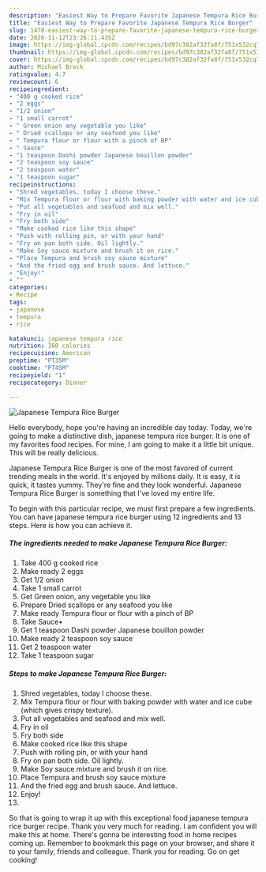 ```yaml
---
description: "Easiest Way to Prepare Favorite Japanese Tempura Rice Burger"
title: "Easiest Way to Prepare Favorite Japanese Tempura Rice Burger"
slug: 1478-easiest-way-to-prepare-favorite-japanese-tempura-rice-burger
date: 2020-11-12T23:26:11.435Z
image: https://img-global.cpcdn.com/recipes/bd97c382af32fa8f/751x532cq70/japanese-tempura-rice-burger-recipe-main-photo.jpg
thumbnail: https://img-global.cpcdn.com/recipes/bd97c382af32fa8f/751x532cq70/japanese-tempura-rice-burger-recipe-main-photo.jpg
cover: https://img-global.cpcdn.com/recipes/bd97c382af32fa8f/751x532cq70/japanese-tempura-rice-burger-recipe-main-photo.jpg
author: Michael Brock
ratingvalue: 4.7
reviewcount: 6
recipeingredient:
- "400 g cooked rice"
- "2 eggs"
- "1/2 onion"
- "1 small carrot"
- " Green onion any vegetable you like"
- " Dried scallops or any seafood you like"
- " Tempura flour or flour with a pinch of BP"
- " Sauce"
- "1 teaspoon Dashi powder Japanese bouillon powder"
- "2 teaspoon soy sauce"
- "2 teaspoon water"
- "1 teaspoon sugar"
recipeinstructions:
- "Shred vegetables, today I choose these."
- "Mix Tempura flour or flour with baking powder with water and ice cube (which gives crispy texture)."
- "Put all vegetables and seafood and mix well."
- "Fry in oil"
- "Fry both side"
- "Make cooked rice like this shape"
- "Push with rolling pin, or with your hand"
- "Fry on pan both side. Oil lightly."
- "Make Soy sauce mixture and brush it on rice."
- "Place Tempura and brush soy sauce mixture"
- "And the fried egg and brush sauce. And lettuce."
- "Enjoy!"
- ""
categories:
- Recipe
tags:
- japanese
- tempura
- rice

katakunci: japanese tempura rice 
nutrition: 160 calories
recipecuisine: American
preptime: "PT35M"
cooktime: "PT45M"
recipeyield: "1"
recipecategory: Dinner

---
```



![Japanese Tempura Rice Burger](https://img-global.cpcdn.com/recipes/bd97c382af32fa8f/751x532cq70/japanese-tempura-rice-burger-recipe-main-photo.jpg)

Hello everybody, hope you're having an incredible day today. Today, we're going to make a distinctive dish, japanese tempura rice burger. It is one of my favorites food recipes. For mine, I am going to make it a little bit unique. This will be really delicious.



Japanese Tempura Rice Burger is one of the most favored of current trending meals in the world. It's enjoyed by millions daily. It is easy, it is quick, it tastes yummy. They're fine and they look wonderful. Japanese Tempura Rice Burger is something that I've loved my entire life.


To begin with this particular recipe, we must first prepare a few ingredients. You can have japanese tempura rice burger using 12 ingredients and 13 steps. Here is how you can achieve it.

<!--inarticleads1-->

##### The ingredients needed to make Japanese Tempura Rice Burger:

1. Take 400 g cooked rice
1. Make ready 2 eggs
1. Get 1/2 onion
1. Take 1 small carrot
1. Get  Green onion, any vegetable you like
1. Prepare  Dried scallops or any seafood you like
1. Make ready  Tempura flour or flour with a pinch of BP
1. Take  Sauce•
1. Get 1 teaspoon Dashi powder Japanese bouillon powder
1. Make ready 2 teaspoon soy sauce
1. Get 2 teaspoon water
1. Take 1 teaspoon sugar




<!--inarticleads2-->

##### Steps to make Japanese Tempura Rice Burger:

1. Shred vegetables, today I choose these.
1. Mix Tempura flour or flour with baking powder with water and ice cube (which gives crispy texture).
1. Put all vegetables and seafood and mix well.
1. Fry in oil
1. Fry both side
1. Make cooked rice like this shape
1. Push with rolling pin, or with your hand
1. Fry on pan both side. Oil lightly.
1. Make Soy sauce mixture and brush it on rice.
1. Place Tempura and brush soy sauce mixture
1. And the fried egg and brush sauce. And lettuce.
1. Enjoy!
1. 




So that is going to wrap it up with this exceptional food japanese tempura rice burger recipe. Thank you very much for reading. I am confident you will make this at home. There's gonna be interesting food in home recipes coming up. Remember to bookmark this page on your browser, and share it to your family, friends and colleague. Thank you for reading. Go on get cooking!
